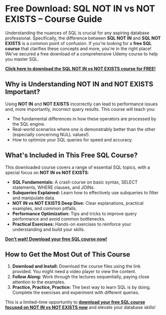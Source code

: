 # Free Download: SQL NOT IN vs NOT EXISTS – Course Guide

Understanding the nuances of SQL is crucial for any aspiring database professional. Specifically, the difference between **SQL NOT IN** and **SQL NOT EXISTS** is a common point of confusion. If you're looking for a **free SQL course** that clarifies these concepts and more, you're in the right place! We've secured a free download of a comprehensive Udemy course to help you master SQL.

[**Click here to download the SQL NOT IN vs NOT EXISTS course for FREE!**](https://udemywork.com/sql-not-in-vs-not-exists)

## Why is Understanding NOT IN and NOT EXISTS Important?

Using **NOT IN** and **NOT EXISTS** incorrectly can lead to performance issues and, more importantly, incorrect query results. This course will teach you:

*   The fundamental differences in how these operators are processed by the SQL engine.
*   Real-world scenarios where one is demonstrably better than the other (especially concerning NULL values!).
*   How to optimize your SQL queries for speed and accuracy.

## What's Included in This Free SQL Course?

This downloaded course covers a range of essential SQL topics, with a special focus on **NOT IN vs NOT EXISTS**:

*   **SQL Fundamentals:** A crash course on basic syntax, SELECT statements, WHERE clauses, and JOINs.
*   **Subqueries Explained:** Learn how to effectively use subqueries to filter and manipulate data.
*   **NOT IN vs NOT EXISTS Deep Dive:** Clear explanations, practical examples, and common pitfalls.
*   **Performance Optimization:** Tips and tricks to improve query performance and avoid common bottlenecks.
*   **Practical Exercises:** Hands-on exercises to reinforce your understanding and build your skills.

[**Don't wait! Download your free SQL course now!**](https://udemywork.com/sql-not-in-vs-not-exists)

## How to Get the Most Out of This Course

1.  **Download and Install:** Download the course files using the link provided. You might need a video player to view the content.
2.  **Follow Along:** Work through the lectures sequentially, paying close attention to the examples.
3.  **Practice, Practice, Practice:** The best way to learn SQL is by doing. Complete the exercises and experiment with different queries.

This is a limited-time opportunity to **[download your free SQL course focused on NOT IN vs NOT EXISTS now](https://udemywork.com/sql-not-in-vs-not-exists)** and elevate your database skills!
